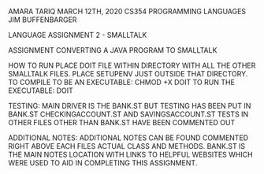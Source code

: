 AMARA TARIQ
MARCH 12TH, 2020
CS354 PROGRAMMING LANGUAGES
JIM BUFFENBARGER

LANGUAGE ASSIGNMENT 2 - SMALLTALK

ASSIGNMENT
CONVERTING A JAVA PROGRAM TO SMALLTALK

HOW TO RUN
PLACE DOIT FILE WITHIN DIRECTORY WITH ALL THE OTHER SMALLTALK FILES. PLACE SETUPENV JUST OUTSIDE THAT DIRECTORY.
TO COMPILE TO BE AN EXECUTABLE: CHMOD +X DOIT
TO RUN THE EXECUTABLE: DOIT

TESTING:
MAIN DRIVER IS THE BANK.ST BUT TESTING HAS BEEN PUT IN BANK.ST CHECKINGACCOUNT.ST AND SAVINGSACCOUNT.ST
TESTS IN OTHER FILES OTHER THAN BANK.ST HAVE BEEN COMMENTED OUT

ADDITIONAL NOTES:
ADDITIONAL NOTES CAN BE FOUND COMMENTED RIGHT ABOVE EACH FILES ACTUAL CLASS AND METHODS.
BANK.ST IS THE MAIN NOTES LOCATION WITH LINKS TO HELPFUL WEBSITES WHICH WERE USED TO AID IN COMPLETING THIS ASSIGNMENT.
